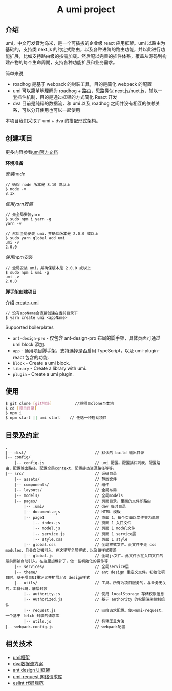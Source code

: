 <h1 align="center">A umi project</h1>

## 介绍
umi，中文可发音为乌米，是一个可插拔的企业级 react 应用框架。umi 以路由为基础的，支持类 next.js 的约定式路由，以及各种进阶的路由功能，并以此进行功能扩展，比如支持路由级的按需加载。然后配以完善的插件体系，覆盖从源码到构建产物的每个生命周期，支持各种功能扩展和业务需求。

简单来说

* roadhog 是基于 webpack 的封装工具，目的是简化 webpack 的配置
* umi 可以简单地理解为 roadhog + 路由，思路类似 next.js/nuxt.js，辅以一套插件机制，目的是通过框架的方式简化 React 开发
* dva 目前是纯粹的数据流，和 umi 以及 roadhog 之间并没有相互的依赖关系，可以分开使用也可以一起使用

本项目我们采取了 umi + dva 的搭配形式架构。

## 创建项目
更多内容参看[umi官方文档](https://umijs.org/zh/guide/getting-started.html#%E7%8E%AF%E5%A2%83%E5%87%86%E5%A4%87)

**环境准备**

*安装node*
```
// 确保 node 版本是 8.10 或以上
$ node -v         
8.1x
```

*使用yarn安装*
```
// 先全局安装yarn
$ sudo npm i yarn -g        
yarn -v

// 然后全局安装 umi，并确保版本是 2.0.0 或以上
$ sudo yarn global add umi
umi -v
2.0.0
```

*使用npm安装*
```
// 全局安装 umi，并确保版本是 2.0.0 或以上
$ sudo npm i umi -g
umi -v
2.0.0
```
**脚手架创建项目**

介绍 [create-umi](https://github.com/umijs/create-umi)

```
// 没有appName会直接创建在当前目录下
$ yarn create umi <appName>
```
Supported boilerplates
* `ant-design-pro` - 仅包含 ant-design-pro 布局的脚手架，具体页面可通过 umi block 添加.
* `app` - 通用项目脚手架，支持选择是否启用 TypeScript，以及 umi-plugin-react 包含的功能.
* `block` - Create a umi block.
* `library` - Create a library with umi.
* `plugin` - Create a umi plugin.

## 使用

```bash
$ git clone [git地址]          //将项目clone至本地
$ cd [项目目录]
$ npm i
$ npm start || umi start    // 任选一种启动项目
```

## 目录及约定

```
.
|-- dist/                              // 默认的 build 输出目录
|-- config/
    |-- config.js                      // umi 配置。配置插件列表，配置路由，配置输出路径，配置全局context，配置静态资源路径等等。
|-- src/                               // 源码目录
    |-- assets/                        // 静态文件
    |-- components/                    // 组件
    |-- layouts/                       // 全局布局
    |-- models/                        // 全局models
    |-- pages/                         // 页面目录，里面的文件即路由
        |-- .umi/                      // dev 临时目录
        |-- document.ejs               // HTML 模板
        |-- page1                      // 页面 1，每个页面以文件夹为单位
            |-- index.js               // 页面 1 入口文件
            |-- model.js               // 页面 1 model文件
            |-- service.js             // 页面 1 service层
            |-- style.css              // 页面 1 style
        |-- global.css                 // 全局样式文件。此文件不走 css modules，且会自动被引入，在这里写全局样式，以及做样式覆盖
        |-- global.js                  // 全局js文件。此文件会在入口文件的最前面被自动引入，在这里加载补丁，做一些初始化的操作等
    |-- services/                      // 全局service层
    |-- theme/                         // ant design 重定义文件。初始化项目时，基于项目UI重定义并扩展ant design样式
    |-- utils/                         // 工具。所有为项目服务的，与业务无关的，工具代码，底层封装
        |-- authority.js               // 使用 localStorage 存储权限信息 
        |-- Authorized.js              // 基于 authority 的权限渲染控制组件
        |-- request.js                 // 网络请求配置。使用umi-request，一个基于 fetch 封装的请求库
        |-- utils.js                   // 各种工具方法
|-- webpack.config.js                  // webpack配置
```



## 相关技术

* [umi框架](https://umijs.org/zh/guide/)
* [dva数据流方案](https://dvajs.com/guide/#%E7%89%B9%E6%80%A7)
* [ant design UI框架](https://ant.design/docs/react/introduce-cn)
* [umi-request 网络请求库](http://npm.taobao.org/package/umi-request)
* [eslint 代码规范](https://eslint.org/)
